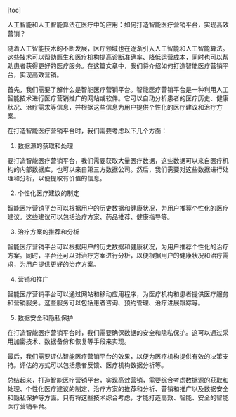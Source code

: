 
[toc]                    
                
                
人工智能和人工智能算法在医疗中的应用：如何打造智能医疗营销平台，实现高效营销？

随着人工智能技术的不断发展，医疗领域也在逐渐引入人工智能和人工智能算法。这些技术可以帮助医生和医疗机构提高诊断准确率、降低运营成本，同时也可以帮助患者获得更好的医疗服务。在这篇文章中，我们将介绍如何打造智能医疗营销平台，实现高效营销。

首先，我们需要了解什么是智能医疗营销平台。智能医疗营销平台是一种利用人工智能技术进行医疗营销推广的网站或软件。它可以自动分析患者的医疗历史、健康状况、治疗需求等信息，并根据这些信息为用户提供个性化的医疗建议和治疗方案。

在打造智能医疗营销平台时，我们需要考虑以下几个方面：

1. 数据源的获取和处理

要打造智能医疗营销平台，我们需要获取大量医疗数据，这些数据可以来自医疗机构的内部数据库，也可以来自第三方数据公司。然后，我们需要对这些数据进行处理和分析，以便提取有价值的信息。

2. 个性化医疗建议的制定

智能医疗营销平台可以根据用户的历史数据和健康状况，为用户推荐个性化的医疗建议。这些建议可以包括治疗方案、药品推荐、健康指导等。

3. 治疗方案的推荐和分析

智能医疗营销平台可以根据用户的历史数据和健康状况，为用户推荐个性化的治疗方案。同时，平台还可以对治疗方案进行分析，以便根据用户的健康状况和治疗需求，为用户提供更好的治疗方案。

4. 营销和推广

智能医疗营销平台可以通过网站和移动应用程序，为医疗机构和患者提供医疗服务和营销服务。这些服务可以包括患者咨询、预约管理、治疗进展跟踪等。

5. 数据安全和隐私保护

在打造智能医疗营销平台时，我们需要确保数据的安全和隐私保护。这可以通过采用加密技术、数据备份和恢复等手段来实现。

最后，我们需要评估智能医疗营销平台的效果，以便为医疗机构提供有效的决策支持。评估的方式可以包括患者反馈、医疗机构数据分析等。

总结起来，打造智能医疗营销平台，实现高效营销，需要综合考虑数据源的获取和处理、个性化医疗建议的制定、治疗方案的推荐和分析、营销和推广以及数据安全和隐私保护等方面。只有将这些技术综合考虑，才能打造高效、智能、安全的智能医疗营销平台。

